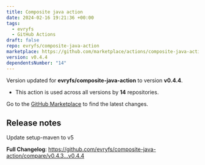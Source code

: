 ```yaml
---
title: Composite java action
date: 2024-02-16 19:21:36 +00:00
tags:
  - evryfs
  - GitHub Actions
draft: false
repo: evryfs/composite-java-action
marketplace: https://github.com/marketplace/actions/composite-java-action
version: v0.4.4
dependentsNumber: "14"
---
```



Version updated for **evryfs/composite-java-action** to version **v0.4.4**.
- This action is used across all versions by **14** repositories.

Go to the [GitHub Marketplace](https://github.com/marketplace/actions/composite-java-action) to find the latest changes.

## Release notes

Update setup-maven to v5

**Full Changelog**: https://github.com/evryfs/composite-java-action/compare/v0.4.3...v0.4.4
